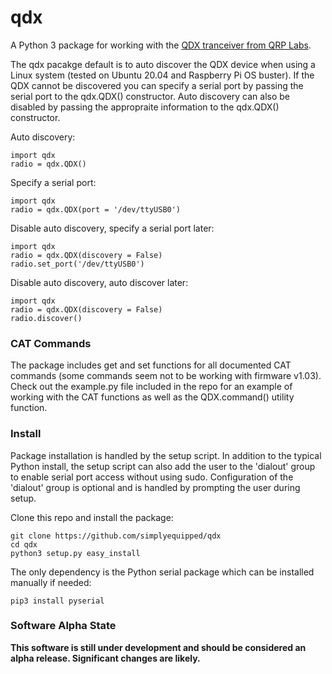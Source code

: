 # qdx

A Python 3 package for working with the [QDX tranceiver from QRP Labs](http://qrp-labs.com/qdx).

The qdx pacakge default is to auto discover the QDX device when using a Linux system (tested on Ubuntu 20.04 and Raspberry Pi OS buster). If the QDX cannot be discovered you can specify a serial port by passing the serial port to the qdx.QDX() constructor. Auto discovery can also be disabled by passing the appropraite information to the qdx.QDX() constructor.

Auto discovery:
```
import qdx
radio = qdx.QDX()
```

Specify a serial port:
```
import qdx
radio = qdx.QDX(port = '/dev/ttyUSB0')
```

Disable auto discovery, specify a serial port later:
```
import qdx
radio = qdx.QDX(discovery = False)
radio.set_port('/dev/ttyUSB0')
```

Disable auto discovery, auto discover later:
```
import qdx
radio = qdx.QDX(discovery = False)
radio.discover()
```

### CAT Commands

The package includes get and set functions for all documented CAT commands (some commands seem not to be working with firmware v1.03). Check out the example.py file included in the repo for an example of working with the CAT functions as well as the QDX.command() utility function.

### Install

Package installation is handled by the setup script. In addition to the typical Python install, the setup script can also add the user to the 'dialout' group to enable serial port access without using sudo. Configuration of the 'dialout' group is optional and is handled by prompting the user during setup.

Clone this repo and install the package:
```
git clone https://github.com/simplyequipped/qdx
cd qdx
python3 setup.py easy_install
```

The only dependency is the Python serial package which can be installed manually if needed:
```
pip3 install pyserial
```

### Software Alpha State

**This software is still under development and should be considered an alpha release. Significant changes are likely.**
